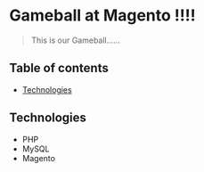 
# Gameball at Magento !!!!
> This is our Gameball......

## Table of contents
* [Technologies](#technologies)


## Technologies
* PHP 
* MySQL
* Magento


